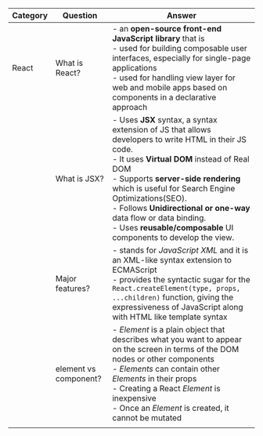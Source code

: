 | Category | Question              | Answer                                                                                                                                                                                                                                                                                                                                                                                           |
| -------- | --------------------- | ------------------------------------------------------------------------------------------------------------------------------------------------------------------------------------------------------------------------------------------------------------------------------------------------------------------------------------------------------------------------------------------------ |
| React    | What is React?        | - an **open-source front-end JavaScript library** that is <br>- used for building composable user interfaces, especially for single-page applications<br>- used for handling view layer for web and mobile apps based on components in a declarative approach                                                                                                                                    |
|          | What is JSX?          | - Uses **JSX** syntax, a syntax extension of JS that allows developers to write HTML in their JS code.<br>- It uses **Virtual DOM** instead of Real DOM<br>- Supports **server-side rendering** which is useful for Search Engine Optimizations(SEO).<br>- Follows **Unidirectional or one-way** data flow or data binding.<br>- Uses **reusable/composable** UI components to develop the view. |
|          | Major features?       | - stands for _JavaScript XML_ and it is an XML-like syntax extension to ECMAScript<br>- provides the syntactic sugar for the `React.createElement(type, props, ...children)` function, giving the expressiveness of JavaScript along with HTML like template syntax<br>                                                                                                                          |
|          | element vs component? | - _Element_ is a plain object that describes what you want to appear on the screen in terms of the DOM nodes or other components<br>- _Elements_ can contain other _Elements_ in their props<br>- Creating a React _Element_ is inexpensive<br>- Once an _Element_ is created, it cannot be mutated<br>                                                                                          |
|          |                       |                                                                                                                                                                                                                                                                                                                                                                                                  |

